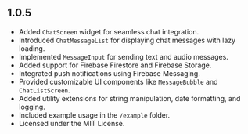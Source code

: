 ## 1.0.5

* Added `ChatScreen` widget for seamless chat integration.
* Introduced `ChatMessageList` for displaying chat messages with lazy loading.
* Implemented `MessageInput` for sending text and audio messages.
* Added support for Firebase Firestore and Firebase Storage.
* Integrated push notifications using Firebase Messaging.
* Provided customizable UI components like `MessageBubble` and `ChatListScreen`.
* Added utility extensions for string manipulation, date formatting, and logging.
* Included example usage in the `/example` folder.
* Licensed under the MIT License.
